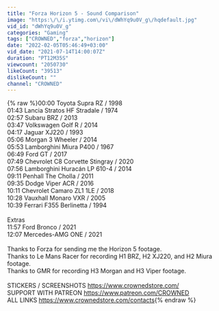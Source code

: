 ```yaml
---
title: "Forza Horizon 5 - Sound Comparison"
image: "https:\/\/i.ytimg.com\/vi\/dWhYq9u0V_g\/hqdefault.jpg"
vid_id: "dWhYq9u0V_g"
categories: "Gaming"
tags: ["CROWNED","forza","horizon"]
date: "2022-02-05T05:46:49+03:00"
vid_date: "2021-07-14T14:00:07Z"
duration: "PT12M35S"
viewcount: "2050730"
likeCount: "39513"
dislikeCount: ""
channel: "CROWNED"
---
```

{% raw %}00:00 Toyota Supra RZ / 1998<br />01:43 Lancia Stratos HF Stradale / 1974<br />02:57 Subaru BRZ / 2013<br />03:47 Volkswagen Golf R / 2014<br />04:17 Jaguar XJ220 / 1993<br />05:06 Morgan 3 Wheeler / 2014<br />05:53 Lamborghini Miura P400 / 1967<br />06:49 Ford GT / 2017<br />07:49 Chevrolet C8 Corvette Stingray / 2020<br />07:56 Lamborghini Huracán LP 610-4 / 2014<br />09:11 Penhall The Cholla / 2011<br />09:35 Dodge Viper ACR / 2016<br />10:11 Chevrolet Camaro ZL1 1LE / 2018<br />10:28 Vauxhall Monaro VXR / 2005<br />10:39 Ferrari F355 Berlinetta / 1994<br /><br />Extras<br />11:57 Ford Bronco / 2021<br />12:07 Mercedes-AMG ONE / 2021<br /><br />Thanks to Forza for sending me the Horizon 5 footage.<br />Thanks to Le Mans Racer for recording H1 BRZ, H2 XJ220, and H2 Miura footage. <br />Thanks to GMR for recording H3 Morgan and H3 Viper footage.<br /><br />STICKERS / SCREENSHOTS <a rel="nofollow" target="blank" href="https://www.crownedstore.com/">https://www.crownedstore.com/</a> <br />SUPPORT WITH PATREON <a rel="nofollow" target="blank" href="https://www.patreon.com/CROWNED">https://www.patreon.com/CROWNED</a><br />ALL LINKS <a rel="nofollow" target="blank" href="https://www.crownedstore.com/contacts">https://www.crownedstore.com/contacts</a>{% endraw %}
